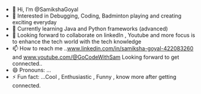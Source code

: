 - 👋 Hi, I’m @SamikshaGoyal
- 👀 Interested in Debugging, Coding, Badminton playing and creating exciting everyday
- 🌱 Currently learning Java and Python frameworks (advanced)
- 💞️ Looking forward to collaborate on linkedIn , Youtube and more focus is to enhance the tech world with the tech knowledge
- 📫 How to reach me ..www.linkedin.com/in/samiksha-goyal-422083260 and www.youtube.com/@GoCodeWithSam Looking forward to get connected..
- 😄 Pronouns: ...
- ⚡ Fun fact: ...Cool ,  Enthusiastic , Funny , know more after getting connected.

<!---
SamikshaGoyal/SamikshaGoyal is a ✨ special ✨ repository because its `README.md` (this file) appears on your GitHub profile.
You can click the Preview link to take a look at your changes.
--->
